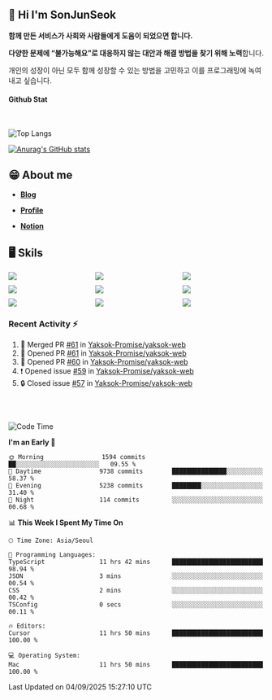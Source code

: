## 👋 Hi I'm SonJunSeok

**함께 만든 서비스가 사회와 사람들에게 도움이 되었으면 합니다.** 

**다양한 문제에 “불가능해요”로 대응하지 않는 대안과 해결 방법을 찾기 위해 노력**합니다. 

개인의 성장이 아닌 모두 함께 성장할 수 있는 방법을 고민하고 이를 프로그래밍에 녹여내고 싶습니다.

#### Github Stat
<div style="margin-top:50px;">

![Top Langs](https://github-readme-stats.vercel.app/api/top-langs/?username=kd02109&layout=compact&bg_color=dbf4ff&title_color=67adcc&text_color=67adcc&hide_border=true&show_icons=true&icon_color=67adcc&rank_icon=github&count_private=true&card_width=400px&card_height=300px)

[![Anurag's GitHub stats](https://github-readme-stats.vercel.app/api?username=kd02109&bg_color=dbf4ff&title_color=67adcc&text_color=67adcc&hide_border=true&show_icons=true&icon_color=67adcc&rank_icon=github&count_private=true&card_width=250px)](https://github.com/anuraghazra/github-readme-stats)


</div>



## 😁 About me
-  <a href="https://sonblog.vercel.app/" target="_blank"><strong>Blog</strong></a>

-  <a href="https://nostalgic-marquis-7af.notion.site/Frontend-Engineer-ec9b6e38c7824e7fb7f6fca4fc8564a5?pvs=74" target="_blank"><strong>Profile</strong></a>

-  <a href="https://nostalgic-marquis-7af.notion.site/Front-End-f0f3b7fcec3045c482c1cd33dfcf2abc?pvs=74" target="_blank"><strong>Notion</strong></a>

## 🖥️ Skils


<div style="display:grid; grid-template-rows:repeat(3, 1fr); grid-template-columns:repeat(3, 1fr); gap:10px">
  <img src="https://img.shields.io/badge/javascript-F7DF1E?style=flat-square&logo=javascript&logoColor=black"> 
  <img src="https://img.shields.io/badge/typescript-3178C6?style=flat-square&logo=typescript&logoColor=white"/>
  <img src="https://img.shields.io/badge/react-61DAFB?style=flat-square&logo=react&logoColor=black"/>
  <img src="https://img.shields.io/badge/redux-764ABC?style=flat-square&logo=redux&logoColor=white"/>
  <img src="https://img.shields.io/badge/styledcomponents-DB7093?style=flat-square&logo=styledcomponents&logoColor=white"/>
  <img src="https://img.shields.io/badge/tailwindcss-06B6D4?style=flat-square&logo=tailwindcss&logoColor=white"/>
  <img src="https://img.shields.io/badge/reactquery-FF4154?style=flat-square&logo=reactquery&logoColor=white"/>
  <img src="https://img.shields.io/badge/Next.js-B4B4DC?style=flat&logo=Next.js&logoColor=black"/>
  <img src="https://img.shields.io/badge/reactrouter-CA4245?style=flat-square&logo=reactrouter&logoColor=white"/>
</div>

### Recent Activity :zap:
<!--START_SECTION:activity-->
1. 🎉 Merged PR [#61](https://github.com/Yaksok-Promise/yaksok-web/pull/61) in [Yaksok-Promise/yaksok-web](https://github.com/Yaksok-Promise/yaksok-web)
2. 💪 Opened PR [#61](https://github.com/Yaksok-Promise/yaksok-web/pull/61) in [Yaksok-Promise/yaksok-web](https://github.com/Yaksok-Promise/yaksok-web)
3. 💪 Opened PR [#60](https://github.com/Yaksok-Promise/yaksok-web/pull/60) in [Yaksok-Promise/yaksok-web](https://github.com/Yaksok-Promise/yaksok-web)
4. ❗ Opened issue [#59](https://github.com/Yaksok-Promise/yaksok-web/issues/59) in [Yaksok-Promise/yaksok-web](https://github.com/Yaksok-Promise/yaksok-web)
5. 🔒 Closed issue [#57](https://github.com/Yaksok-Promise/yaksok-web/issues/57) in [Yaksok-Promise/yaksok-web](https://github.com/Yaksok-Promise/yaksok-web)
<!--END_SECTION:activity-->

<br/>
<br/>

<!--START_SECTION:waka-->
![Code Time](http://img.shields.io/badge/Code%20Time-2%2C405%20hrs%2024%20mins-blue)

**I'm an Early 🐤** 

```text
🌞 Morning                1594 commits        ██░░░░░░░░░░░░░░░░░░░░░░░   09.55 % 
🌆 Daytime                9738 commits        ███████████████░░░░░░░░░░   58.37 % 
🌃 Evening                5238 commits        ████████░░░░░░░░░░░░░░░░░   31.40 % 
🌙 Night                  114 commits         ░░░░░░░░░░░░░░░░░░░░░░░░░   00.68 % 
```


📊 **This Week I Spent My Time On** 

```text
🕑︎ Time Zone: Asia/Seoul

💬 Programming Languages: 
TypeScript               11 hrs 42 mins      █████████████████████████   98.94 % 
JSON                     3 mins              ░░░░░░░░░░░░░░░░░░░░░░░░░   00.54 % 
CSS                      2 mins              ░░░░░░░░░░░░░░░░░░░░░░░░░   00.42 % 
TSConfig                 0 secs              ░░░░░░░░░░░░░░░░░░░░░░░░░   00.11 % 

🔥 Editors: 
Cursor                   11 hrs 50 mins      █████████████████████████   100.00 % 

💻 Operating System: 
Mac                      11 hrs 50 mins      █████████████████████████   100.00 % 
```


 Last Updated on 04/09/2025 15:27:10 UTC
<!--END_SECTION:waka-->
